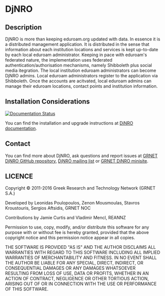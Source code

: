 # DjNRO

## Description
DjNRO is more than keeping eduroam.org updated with data. In essence it is a distributed management application.
It is distributed in the sense that information about each institution locations and services is kept up-to-date by each local eduroam administrator.
Keeping in pace with eduroam's federated nature, the implementation uses federated authentication/authorisation mechanisms, namely Shibboleth plus social media itegration.
The local institution eduroam administrators can become DjNRO admins. Local eduroam administrators register to the application via Shibboleth.
Once the accounts are acitvated, local eduroam admins can manage their eduroam locations, contact points and institution information.

## Installation Considerations
[![Documentation Status](https://readthedocs.org/projects/djnro/badge/?version=latest)](https://readthedocs.org/projects/djnro/?badge=latest)

You can find the installation and upgrade instructions at [DjNRO documentation](http://djnro.readthedocs.org).

## Contact

You can find more about DjNRO, ask questions and report issues at [GRNET DjNRO GitHub repository](https://github.com/grnet/djnro), [DjNRO mailing list](https://lists.grnet.gr/wws/info/djnro) or [GRNET DjNRO minisite](http://djnro.grnet.gr/).

## LICENCE
Copyright © 2011-2016 Greek Research and Technology Network (GRNET S.A.)

Developed by Leonidas Poulopoulos, Zenon Mousmoulas, Stavros
Kroustouris, Sergios Aftsidis, GRNET NOC

Contributions by Jamie Curtis and Vladimir Mencl, REANNZ

Permission to use, copy, modify, and/or distribute this software for any
purpose with or without fee is hereby granted, provided that the above
copyright notice and this permission notice appear in all copies.

THE SOFTWARE IS PROVIDED "AS IS" AND THE AUTHOR DISCLAIMS ALL WARRANTIES WITH REGARD
TO THIS SOFTWARE INCLUDING ALL IMPLIED WARRANTIES OF MERCHANTABILITY AND
FITNESS. IN NO EVENT SHALL THE AUTHOR BE LIABLE FOR ANY SPECIAL, DIRECT, INDIRECT, OR
CONSEQUENTIAL DAMAGES OR ANY DAMAGES WHATSOEVER RESULTING FROM LOSS OF USE,
DATA OR PROFITS, WHETHER IN AN ACTION OF CONTRACT, NEGLIGENCE OR OTHER TORTIOUS
ACTION, ARISING OUT OF OR IN CONNECTION WITH THE USE OR PERFORMANCE OF THIS
SOFTWARE.
